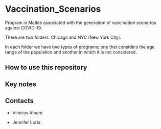 # Vaccination_Scenarios
Program in Matlab associated with the generation of vaccination scenarios against COVID-19.


There are two folders: Chicago and NYC (New York City).

In each folder we have two types of programs; one that considers the age range of the population and another in which it is not considered.


## How to use this repository

## Key notes  

## Contacts

* Vinicius Albani: 

* Jennifer Loría:

